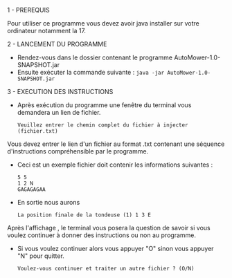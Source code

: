1 - PREREQUIS

Pour utiliser ce programme vous devez avoir java installer sur votre ordinateur notamment la 17.

2 - LANCEMENT DU PROGRAMME

- Rendez-vous dans le dossier contenant le programme AutoMower-1.0-SNAPSHOT.jar
- Ensuite exécuter la commande suivante : `java -jar AutoMower-1.0-SNAPSHOT.jar`

3 - EXECUTION DES INSTRUCTIONS

- Après exécution du programme une fenêtre du terminal vous demandera un lien de fichier.

  ```
  Veuillez entrer le chemin complet du fichier à injecter (fichier.txt)
  ```

Vous devez entrer le lien d'un fichier au format .txt contenant une séquence d'instructions compréhensible par le
programme.

- Ceci est un exemple fichier doit contenir les informations suivantes :
  ```
  5 5
  1 2 N 
  GAGAGAGAA
- En sortie nous aurons
  ```
  La position finale de la tondeuse (1) 1 3 E
  ```

Après l'affichage , le terminal vous posera la question de savoir si vous voulez continuer à donner des instructions ou
non au programme.

- Si vous voulez continuer alors vous appuyer "O" sinon vous appuyer "N" pour quitter.
  ```
  Voulez-vous continuer et traiter un autre fichier ? (O/N)
  ```